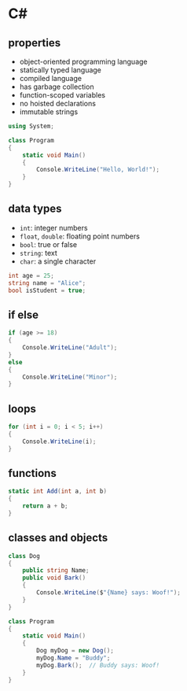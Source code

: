 
# C#

## properties

- object-oriented programming language
- statically typed language
- compiled language
- has garbage collection
- function-scoped variables
- no hoisted declarations
- immutable strings

```csharp
using System;

class Program
{
    static void Main()
    {
        Console.WriteLine("Hello, World!");
    }
}
```

## data types

- `int`: integer numbers
- `float`, `double`: floating point numbers
- `bool`: true or false
- `string`: text
- `char`: a single character

```csharp
int age = 25;
string name = "Alice";
bool isStudent = true;
```

## if else

```csharp
if (age >= 18)
{
    Console.WriteLine("Adult");
}
else
{
    Console.WriteLine("Minor");
}
```

## loops

```csharp
for (int i = 0; i < 5; i++)
{
    Console.WriteLine(i);
}
```

## functions

```csharp
static int Add(int a, int b)
{
    return a + b;
}
```

## classes and objects

```csharp
class Dog
{
    public string Name;
    public void Bark()
    {
        Console.WriteLine($"{Name} says: Woof!");
    }
}

class Program
{
    static void Main()
    {
        Dog myDog = new Dog();
        myDog.Name = "Buddy";
        myDog.Bark();  // Buddy says: Woof!
    }
}
```

